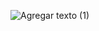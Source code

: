 

![Agregar texto (1)](https://user-images.githubusercontent.com/69828273/235275189-5b0c14aa-f2bf-4cab-a5bf-0fd128e9dbc0.png)
